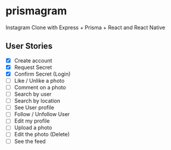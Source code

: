 # prismagram

Instagram Clone with Express + Prisma + React and React Native

## User Stories

- [x] Create account
- [x] Request Secret
- [x] Confirm Secret (Login)
- [ ] Like / Unlike a photo
- [ ] Comment on a photo
- [ ] Search by user
- [ ] Search by location
- [ ] See User profile
- [ ] Follow / Unfollow User
- [ ] Edit my profile
- [ ] Upload a photo
- [ ] Edit the photo (Delete)
- [ ] See the feed
